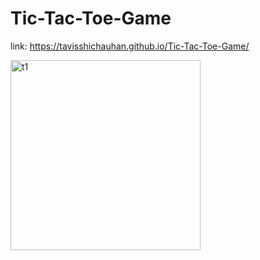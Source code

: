 # Tic-Tac-Toe-Game
link:  https://tavisshichauhan.github.io/Tic-Tac-Toe-Game/

<img width="304" alt="t1" src="https://github.com/tavisshiChauhan/Tic-Tac-Toe-Game/assets/125811955/afdd7d02-491f-46af-b1dc-c4a2d0a6b2f9">
